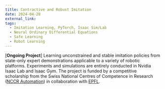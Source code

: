 ```yaml
---
title: Contractive and Robust Imitation
date: 2024-04-28
external_link:
tags:
  - Imitation Learning, PyTorch, Isaac Sim/Lab
  - Neural Ordinary Differential Equations
  - Safe Learning
  - Robot Learning
---
```


[**Ongoing Project**] Learning unconstrained and stable imitation policies from state-only expert demonstrations applicable to a variety of robotic platforms. Experiments and simulations are entirely conducted in Nvidia Isaac Lab and Isaac Gym. The project is funded by a competitive scholarship from the Swiss National Centres of Competence in Research ([NCCR Automation](https://nccr-automation.ch/about/people/amin-soleimani-abyaneh)) in collaboration with [EPFL](https://www.epfl.ch/en/).

<!--more-->
